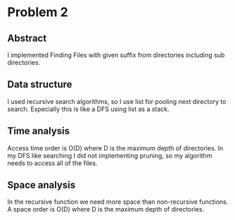 # Problem 2
## Abstract
I implemented Finding Files with given suffix from directories including sub directories.

## Data structure
I used recursive search algorithms, so I use list for pooling next directory to search.
Especially this is like a DFS using list as a stack.

## Time analysis
Access time order is O(D) where D is the maximum depth of directories.
In my DFS like searching I did not implementing pruning, so my algorithm needs to access all of the files.

## Space analysis
In the recursive function we need more space than non-recursive functions.
A space order is O(D) where D is the maximum depth of directories. 
